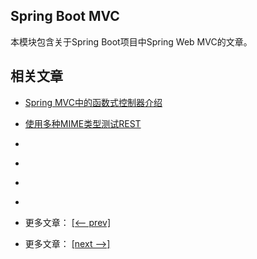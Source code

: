 ## Spring Boot MVC

本模块包含关于Spring Boot项目中Spring Web MVC的文章。

## 相关文章

- [Spring MVC中的函数式控制器介绍](docs/SpringMVC中的函数式控制器.md)
- [使用多种MIME类型测试REST](docs/使用多种MIME类型测试REST.md)
- []()
- []()
- []()
- []()

- 更多文章： [[<-- prev]](../spring-boot-mvc-1/README.md)
- 更多文章： [[next -->]](../spring-boot-mvc-3/README.md)